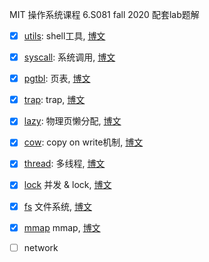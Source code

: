 MIT 操作系统课程 6.S081 fall 2020 配套lab题解

- [x] [utils](https://github.com/ravenxrz/6.S081/tree/util): shell工具, [博文](https://ravenblog.vercel.app/archives/6d9b6e95.html)
- [x] [syscall](https://github.com/ravenxrz/6.S081/tree/syscall): 系统调用, [博文](https://ravenblog.vercel.app/archives/79d63091.html)

- [x] [pgtbl](https://github.com/ravenxrz/6.S081/tree/pgtbl): 页表, [博文](https://ravenblog.vercel.app/archives/cb35a459.html)

- [x] [trap](https://github.com/ravenxrz/6.S081/tree/trap): trap, [博文](https://ravenblog.vercel.app/archives/155ab3d5.html)

- [x] [lazy](https://github.com/ravenxrz/6.S081/tree/lazy): 物理页懒分配, [博文](https://ravenblog.vercel.app/archives/100258ad.html)

- [x] [cow](https://github.com/ravenxrz/6.S081/tree/cow): copy on write机制, [博文](https://ravenblog.vercel.app/archives/9f5039ff.html)

- [x] [thread](https://github.com/ravenxrz/6.S081/tree/thread): 多线程, [博文](https://ravenblog.vercel.app/archives/be830941.html)
- [x] [lock](https://github.com/ravenxrz/6.S081/tree/lock) 并发 & lock, [博文](https://ravenblog.vercel.app/archives/506bf534.html)
- [x] [fs](https://github.com/ravenxrz/6.S081/tree/fs) 文件系统, [博文](https://ravenblog.vercel.app/archives/64032a5e.html)
- [x] [mmap](https://github.com/ravenxrz/6.S081/tree/mmap) mmap, [博文](https://ravenblog.vercel.app/archives/5300ed51.html)
- [ ] network
